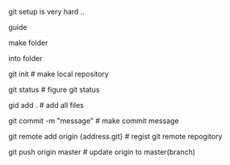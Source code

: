 git setup is very hard ..

guide

make folder

into folder 

git init # make local repository

git status # figure git status

gid add . # add all files

git commit -m "message" # make commit message

git remote add origin {address.git} # regist git remote repogitory

git push origin master # update origin to master(branch)


